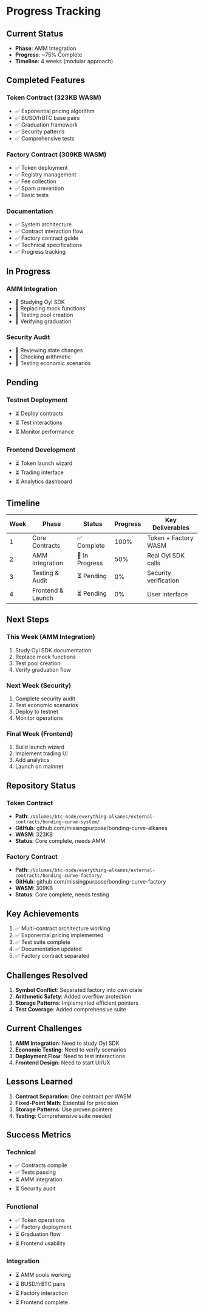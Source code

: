 # Progress Tracking

## Current Status
- **Phase**: AMM Integration
- **Progress**: ~75% Complete
- **Timeline**: 4 weeks (modular approach)

## Completed Features

### Token Contract (323KB WASM)
- ✅ Exponential pricing algorithm
- ✅ BUSD/frBTC base pairs
- ✅ Graduation framework
- ✅ Security patterns
- ✅ Comprehensive tests

### Factory Contract (309KB WASM)
- ✅ Token deployment
- ✅ Registry management
- ✅ Fee collection
- ✅ Spam prevention
- ✅ Basic tests

### Documentation
- ✅ System architecture
- ✅ Contract interaction flow
- ✅ Factory contract guide
- ✅ Technical specifications
- ✅ Progress tracking

## In Progress

### AMM Integration
- 🚧 Studying Oyl SDK
- 🚧 Replacing mock functions
- 🚧 Testing pool creation
- 🚧 Verifying graduation

### Security Audit
- 🚧 Reviewing state changes
- 🚧 Checking arithmetic
- 🚧 Testing economic scenarios

## Pending

### Testnet Deployment
- ⏳ Deploy contracts
- ⏳ Test interactions
- ⏳ Monitor performance

### Frontend Development
- ⏳ Token launch wizard
- ⏳ Trading interface
- ⏳ Analytics dashboard

## Timeline

| Week | Phase | Status | Progress | Key Deliverables |
|------|-------|--------|----------|------------------|
| 1 | Core Contracts | ✅ Complete | 100% | Token + Factory WASM |
| 2 | AMM Integration | 🚧 In Progress | 50% | Real Oyl SDK calls |
| 3 | Testing & Audit | ⏳ Pending | 0% | Security verification |
| 4 | Frontend & Launch | ⏳ Pending | 0% | User interface |

## Next Steps

### This Week (AMM Integration)
1. Study Oyl SDK documentation
2. Replace mock functions
3. Test pool creation
4. Verify graduation flow

### Next Week (Security)
1. Complete security audit
2. Test economic scenarios
3. Deploy to testnet
4. Monitor operations

### Final Week (Frontend)
1. Build launch wizard
2. Implement trading UI
3. Add analytics
4. Launch on mainnet

## Repository Status

### Token Contract
- **Path**: `/Volumes/btc-node/everything-alkanes/external-contracts/bonding-curve-system/`
- **GitHub**: github.com/missingpurpose/bonding-curve-alkanes
- **WASM**: 323KB
- **Status**: Core complete, needs AMM

### Factory Contract
- **Path**: `/Volumes/btc-node/everything-alkanes/external-contracts/bonding-curve-factory/`
- **GitHub**: github.com/missingpurpose/bonding-curve-factory
- **WASM**: 309KB
- **Status**: Core complete, needs testing

## Key Achievements

1. ✅ Multi-contract architecture working
2. ✅ Exponential pricing implemented
3. ✅ Test suite complete
4. ✅ Documentation updated
5. ✅ Factory contract separated

## Challenges Resolved

1. **Symbol Conflict**: Separated factory into own crate
2. **Arithmetic Safety**: Added overflow protection
3. **Storage Patterns**: Implemented efficient pointers
4. **Test Coverage**: Added comprehensive suite

## Current Challenges

1. **AMM Integration**: Need to study Oyl SDK
2. **Economic Testing**: Need to verify scenarios
3. **Deployment Flow**: Need to test interactions
4. **Frontend Design**: Need to start UI/UX

## Lessons Learned

1. **Contract Separation**: One contract per WASM
2. **Fixed-Point Math**: Essential for precision
3. **Storage Patterns**: Use proven pointers
4. **Testing**: Comprehensive suite needed

## Success Metrics

### Technical
- ✅ Contracts compile
- ✅ Tests passing
- ⏳ AMM integration
- ⏳ Security audit

### Functional
- ✅ Token operations
- ✅ Factory deployment
- ⏳ Graduation flow
- ⏳ Frontend usability

### Integration
- ⏳ AMM pools working
- ⏳ BUSD/frBTC pairs
- ⏳ Factory interaction
- ⏳ Frontend complete